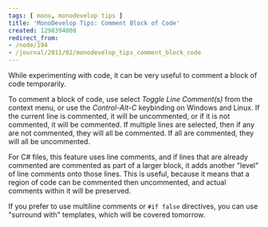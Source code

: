 ```yaml
---
tags: [ mono, monodevelop tips ]
title: 'MonoDevelop Tips: Comment Block of Code'
created: 1298394000
redirect_from:
- /node/194
- /journal/2011/02/monodevelop_tips_comment_block_code
---
```

While experimenting with code, it can be very useful to comment a block of code
temporarily.

To comment a block of code, use select _Toggle Line Comment(s)_ from the context
menu, or use the *Control-Alt-C* keybinding on Windows and Linux. If the current
line is commented, it will be uncommented, or if it is not commented, it will be
commented. If multiple lines are selected, then if any are not commented, they
will all be commented. If all are commented, they will all be
uncommented.<!--break-->

For C# files, this feature uses line comments, and if lines that are already
commented are commented as part of a larger block, it adds another "level" of
line comments onto those lines. This is useful, because it means that a region
of code can be commented then uncommented, and actual comments within it will be
preserved.

If you prefer to use multiline comments or `#if false` directives, you can use
"surround with" templates, which will be covered tomorrow.
